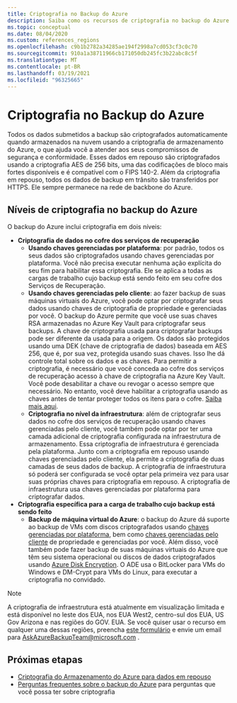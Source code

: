 ```yaml
---
title: Criptografia no Backup do Azure
description: Saiba como os recursos de criptografia no backup do Azure ajudam a proteger seus dados de backup e atender às necessidades de segurança de sua empresa.
ms.topic: conceptual
ms.date: 08/04/2020
ms.custom: references_regions
ms.openlocfilehash: c9b1b2782a34285ae194f2998a7cd053cf3c0c70
ms.sourcegitcommit: 910a1a38711966cb171050db245fc3b22abc8c5f
ms.translationtype: MT
ms.contentlocale: pt-BR
ms.lasthandoff: 03/19/2021
ms.locfileid: "96325665"
---
```

# <a name="encryption-in-azure-backup"></a>Criptografia no Backup do Azure

Todos os dados submetidos a backup são criptografados automaticamente quando armazenados na nuvem usando a criptografia de armazenamento do Azure, o que ajuda você a atender aos seus compromissos de segurança e conformidade. Esses dados em repouso são criptografados usando a criptografia AES de 256 bits, uma das codificações de bloco mais fortes disponíveis e é compatível com o FIPS 140-2. Além da criptografia em repouso, todos os dados de backup em trânsito são transferidos por HTTPS. Ele sempre permanece na rede de backbone do Azure.

## <a name="levels-of-encryption-in-azure-backup"></a>Níveis de criptografia no backup do Azure

O backup do Azure inclui criptografia em dois níveis:

- **Criptografia de dados no cofre dos serviços de recuperação**
  - **Usando chaves gerenciadas por plataforma**: por padrão, todos os seus dados são criptografados usando chaves gerenciadas por plataforma. Você não precisa executar nenhuma ação explícita do seu fim para habilitar essa criptografia. Ele se aplica a todas as cargas de trabalho cujo backup está sendo feito em seu cofre dos Serviços de Recuperação.
  - **Usando chaves gerenciadas pelo cliente**: ao fazer backup de suas máquinas virtuais do Azure, você pode optar por criptografar seus dados usando chaves de criptografia de propriedade e gerenciadas por você. O backup do Azure permite que você use suas chaves RSA armazenadas no Azure Key Vault para criptografar seus backups. A chave de criptografia usada para criptografar backups pode ser diferente da usada para a origem. Os dados são protegidos usando uma DEK (chave de criptografia de dados) baseada em AES 256, que é, por sua vez, protegida usando suas chaves. Isso lhe dá controle total sobre os dados e as chaves. Para permitir a criptografia, é necessário que você conceda ao cofre dos serviços de recuperação acesso à chave de criptografia na Azure Key Vault. Você pode desabilitar a chave ou revogar o acesso sempre que necessário. No entanto, você deve habilitar a criptografia usando as chaves antes de tentar proteger todos os itens para o cofre. [Saiba mais aqui](encryption-at-rest-with-cmk.md).
  - **Criptografia no nível da infraestrutura**: além de criptografar seus dados no cofre dos serviços de recuperação usando chaves gerenciadas pelo cliente, você também pode optar por ter uma camada adicional de criptografia configurada na infraestrutura de armazenamento. Essa criptografia de infraestrutura é gerenciada pela plataforma. Junto com a criptografia em repouso usando chaves gerenciadas pelo cliente, ela permite a criptografia de duas camadas de seus dados de backup. A criptografia de infraestrutura só poderá ser configurada se você optar pela primeira vez para usar suas próprias chaves para criptografia em repouso. A criptografia de infraestrutura usa chaves gerenciadas por plataforma para criptografar dados.
- **Criptografia específica para a carga de trabalho cujo backup está sendo feito**  
  - **Backup de máquina virtual do Azure**: o backup do Azure dá suporte ao backup de VMs com discos criptografados usando [chaves gerenciadas por plataforma](../virtual-machines/disk-encryption.md#platform-managed-keys), bem como [chaves gerenciadas pelo cliente](../virtual-machines/disk-encryption.md#customer-managed-keys) de propriedade e gerenciadas por você. Além disso, você também pode fazer backup de suas máquinas virtuais do Azure que têm seu sistema operacional ou discos de dados criptografados usando [Azure Disk Encryption](backup-azure-vms-encryption.md#encryption-support-using-ade). O ADE usa o BitLocker para VMs do Windows e DM-Crypt para VMs do Linux, para executar a criptografia no convidado.

>[!NOTE]
>A criptografia de infraestrutura está atualmente em visualização limitada e está disponível no leste dos EUA, nos EUA West2, centro-sul dos EUA, US Gov Arizona e nas regiões do GOV. EUA. Se você quiser usar o recurso em qualquer uma dessas regiões, preencha [este formulário](https://forms.office.com/Pages/ResponsePage.aspx?id=v4j5cvGGr0GRqy180BHbR0H3_nezt2RNkpBCUTbWEapUN0VHNEpJS0ZUWklUNVdJSTEzR0hIOVRMVC4u) e envie um email para [AskAzureBackupTeam@microsoft.com](mailto:AskAzureBackupTeam@microsoft.com) .

## <a name="next-steps"></a>Próximas etapas

- [Criptografia do Armazenamento do Azure para dados em repouso](../storage/common/storage-service-encryption.md)
- [Perguntas frequentes sobre o backup do Azure](backup-azure-backup-faq.md#encryption) para perguntas que você possa ter sobre criptografia